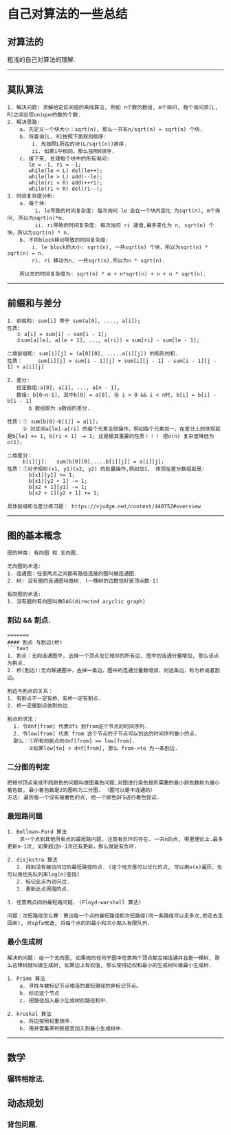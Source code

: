 # 自己对算法的一些总结

## 对算法的
粗浅的自己对算法的理解.

***
## 莫队算法
```text
1. 解决问题: 求解给定区间值的离线算法, 例如 n个数的数组, m个询问, 每个询问求[L, R]之间出现unique的数的个数.
2. 解决思路:
    a. 先定义一个块大小：sqrt(n), 那么一共有n/sqrt(n) = sqrt(n) 个块.
    b. 将查询[L, R]按照下面规则排序:
        i. 先按照L所在的块(L/sqrt(n))排序.
        ii. 如果i中相同，那么按照R排序.
    c. 接下来, 处理每个块中的所有询问:
       le = -1, ri = -1;
       while(le < L) del(le++);
       while(le > L) add(--le);
       while(ri < R) add(++ri);
       while(ri > R) del(ri--);
3. 时间复杂度分析:
    a. 每个块:
         i. le导致的时间复杂度: 每次询问 le 会在一个块内变化 为sqrt(n), m个询问, 所以为sqrt(n)*m.
         ii. ri导致的时间复杂度: 每次询问 ri 递增,最多变化为 n, sqrt(n) 个块，所以为sqrt(n) * n.
    b. 不同block移动导致的时间复杂度:
        i. le block的大小: sqrt(n), 一共sqrt(n) 个块，所以为sqrt(n) * sqrt(n) = n.
        ri. ri 移动为n, 一共sqrt(n),所以为n * sqrt(n).

    所以总的时间复杂度为: sqrt(n) * m + n*sqrt(n) + n + n * sqrt(n).
```

***
## 前缀和与差分
```text
1. 前缀和: sum[i] 等于 sum(a[0], ...., a[i]);
性质: 
   ① a[i] = sum[i] - sum[i - 1];
   ②sum[a[le], a[le + 1], ..., a[ri]) = sum[ri] - sum[le - 1];

二维前缀和: sum[i][j] = (a[0][0], .....a[i][j]) 的矩形的和.
性质：     sum[i][j] = sum[i - 1][j] + sum[i][j - 1] - sum[i - 1][j - 1] + a[i][j]
   
2. 差分:
   给定数组:a[0], a[1], ..., a[n - 1],
   数组: b[0~n-1], 其中b[0] = a[0], 当 i > 0 && i < n时, b[i] = b[i] - b[i - 1]
       b 数组即为 a数组的差分.

性质：① sum[b[0]~b[i]] = a[i];
     ② 对区间a[le]-a[ri] 的每个元素全部操作，例如每个元素加一，在差分上的体现就是b[le] += 1, b[ri + 1] -= 1; 这是极其重要的性质！！！ 把o(n) 复杂度降低为o(1);

二维差分：
     b[i][j]:   sum[b[0][0].....b[i][j]] = a[i][j];
性质：①对于矩形(x1, y1)(x2, y2) 的批量操作,例如加1， 体现在差分数组就是:
       b[x1][y1] += 1;
       b[x1][y2 + 1] -= 1;
       b[x2 + 1][y1] -= 1;
       b[x2 + 1][y2 + 1] += 1;

具体前缀和与差分练习题： https://vjudge.net/contest/440752#overview
```

***

## 图的基本概念
```text
图的种类: 有向图 和 无向图.

无向图的术语:
1. 连通图：任意两点之间都有路径连接的图叫做连通图.
2. 树: 没有圈的连通图叫做树. (一棵树的边数恰好是顶点数-1)

有向图的术语:
1. 没有圈的有向图叫做DAG(directed acyclic graph)
```

### 割边 && 割点.
```text
=======
#### 割点 与割边(桥)
```text
1. 割点：无向连通图中, 去掉一个顶点及它相邻的所有边, 图中的连通分量增加, 那么该点为割点.
2. 桥(割边):无向联通图中，去掉一条边，图中的连通分量数增加，则这条边，称为桥或者割边。

割边与割点的关系：
1. 有割点不一定有桥，有桥一定有割点.
2. 桥一定是割点依附的边.
 
割点的求法：
  1. 令dnf[from] 代表dfs 到from这个节点的时间序列.
  2. 令low[from] 代表 from 这个节点的子节点可以到达的时间序列最小的点.
  那么：①所有的割点的dnf[from] == low[from].
       ②如果low[to] > dnf[from], 那么 from->to 为一条割边.

```

### 二分图的判定
```
把相邻顶点染成不同颜色的问题叫做图着色问题,对图进行染色是所需要的最小颜色数称为最小着色数, 最小着色数是2的图称为二分图. （图可以是不连通的）  
方法: 遍历每一个没有被着色的点, 给一个颜色DFS进行着色尝试.
```

### 最短路问题
```
1. Bellman-Ford 算法
    求一个点到其他所有点的最短路问题, 注意有负环的存在. 一共n的点, 哪里理论上.最多更新n-1次, 如果超过n-1次还有更新，那么就是有负环.

2. disjkstra 算法
   1. 找到没有被访问过的最短路径的点. (这个地方是可以优化的点, 可以用o(n)遍历，也可以用优先队列来log(n)查找)
   2. 标记此点为访问过.
   3. 更新此点周围的点.

3. 任意两点间的最短路问题. (Floyd-warshall 算法)

问题：次短路径怎么算：算出每一个点的最短路径和次短路径(同一条路径可以走多次,即走去走回来), 对spfa改造, 将每个点的的最小和次小都入有限队列.
```

### 最小生成树
```
解决的问题: 给一个无向图, 如果她的任何子图中任意两个顶点都互相连通并且是一棵树, 那么这棵树就叫做生成树, 如果边上有权值, 那么使得边权和最小的生成树叫做最小生成树.

1. Prime 算法 
    a. 寻找与被标记节点相连的最短路径的非标记节点。
    b. 标记这个节点
    c. 把路径加入最小生成树的路径和中.

2. kruskal 算法
    a. 将边按照权重排序.
    b. 用并查集来判断是否加入到最小生成树中.

```

***
## 数学

### 辗转相除法.


## 动态规划

### 背包问题.

